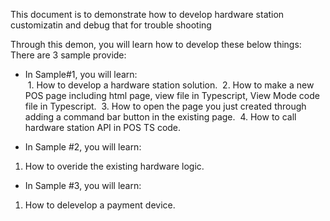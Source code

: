 This document is to demonstrate how to develop hardware station customizatin and debug that for trouble shooting

Through this demon, you will learn how to develop these below things:
There are 3 sample provide:

* In Sample#1, you will learn: <br/>
&nbsp;1. How to develop a hardware station solution.
&nbsp;2. How to make a new POS page including html page, view file in Typescript,  View Mode code file in Typescript.
&nbsp;3. How to open the page you just created through adding a command bar button in the existing page.
&nbsp;4. How to call hardware station API  in POS TS  code.

* In Sample #2, you will learn: <br/>
1. How to overide the existing hardware logic.

* In Sample #3, you will learn: <br/>
1. How to delevelop a payment device.
